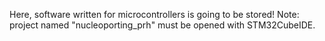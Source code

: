 Here, software written for microcontrollers is going to be stored!
Note: project named "nucleoporting_prh" must be opened with STM32CubeIDE.
